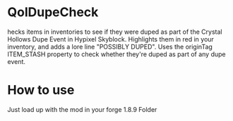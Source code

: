 # QolDupeCheck
hecks items in inventories to see if they were duped as part of the Crystal Hollows Dupe Event in Hypixel Skyblock.  Highlights them in red in your inventory, and adds a lore line "POSSIBLY DUPED".  Uses the originTag ITEM_STASH property to check whether they're duped as part of any dupe event.  
# How to use
Just load up with the mod in your forge 1.8.9 Folder
